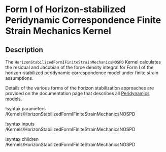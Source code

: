 # Form I of Horizon-stabilized Peridynamic Correspondence Finite Strain Mechanics Kernel

## Description

The `HorizonStabilizedFormIFiniteStrainMechanicsNOSPD` Kernel calculates the residual and Jacobian of the force density integral for Form I of the horizon-stabilized peridynamic correspondence model under finite strain assumptions.

Details of the various forms of the horizon stabilization approaches are provided on the documentation page that describes all [Peridynamics models](peridynamics/PeridynamicModels.md).


!syntax parameters /Kernels/HorizonStabilizedFormIFiniteStrainMechanicsNOSPD

!syntax inputs /Kernels/HorizonStabilizedFormIFiniteStrainMechanicsNOSPD

!syntax children /Kernels/HorizonStabilizedFormIFiniteStrainMechanicsNOSPD
